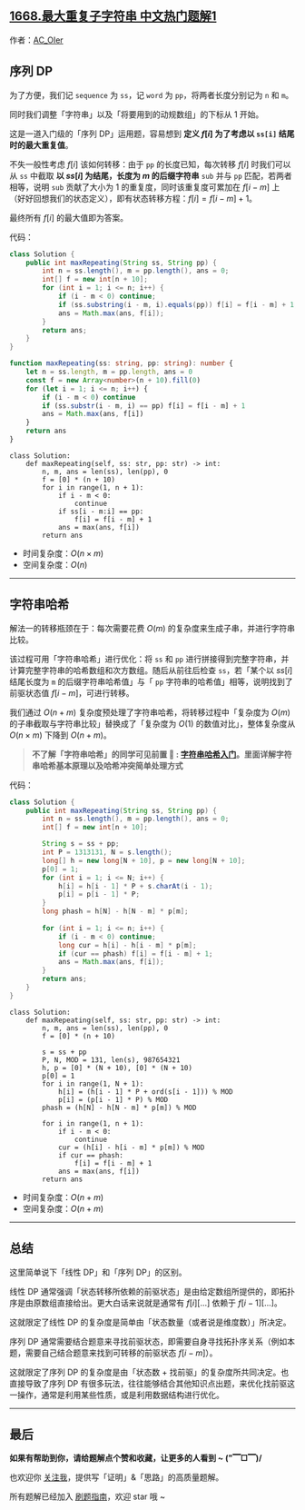 ## [1668.最大重复子字符串 中文热门题解1](https://leetcode.cn/problems/maximum-repeating-substring/solutions/100000/by-ac_oier-xjhn)

作者：[AC_OIer](https://leetcode.cn/u/AC_OIer)
## 序列 DP

为了方便，我们记 `sequence` 为 `ss`，记 `word` 为 `pp`，将两者长度分别记为 `n` 和 `m`。

同时我们调整「字符串」以及「将要用到的动规数组」的下标从 $1$ 开始。

这是一道入门级的「序列 DP」运用题，容易想到 **定义 $f[i]$ 为了考虑以 `ss[i]` 结尾时的最大重复值**。

不失一般性考虑 $f[i]$ 该如何转移：由于 `pp` 的长度已知，每次转移 $f[i]$ 时我们可以从 `ss` 中截取 **以 $ss[i]$ 为结尾，长度为 $m$ 的后缀字符串** `sub` 并与 `pp` 匹配，若两者相等，说明 `sub` 贡献了大小为 $1$ 的重复度，同时该重复度可累加在 $f[i - m]$ 上（好好回想我们的状态定义），即有状态转移方程：$f[i] = f[i - m] + 1$。

最终所有 $f[i]$ 的最大值即为答案。

代码：
```Java []
class Solution {
    public int maxRepeating(String ss, String pp) {
        int n = ss.length(), m = pp.length(), ans = 0;
        int[] f = new int[n + 10];
        for (int i = 1; i <= n; i++) {
            if (i - m < 0) continue;
            if (ss.substring(i - m, i).equals(pp)) f[i] = f[i - m] + 1;
            ans = Math.max(ans, f[i]);
        }
        return ans;
    }
}
```
```TypeScript []
function maxRepeating(ss: string, pp: string): number {
    let n = ss.length, m = pp.length, ans = 0
    const f = new Array<number>(n + 10).fill(0)
    for (let i = 1; i <= n; i++) {
        if (i - m < 0) continue
        if (ss.substr(i - m, i) == pp) f[i] = f[i - m] + 1
        ans = Math.max(ans, f[i])
    }
    return ans
}
```
```Python3 []
class Solution:
    def maxRepeating(self, ss: str, pp: str) -> int:
        n, m, ans = len(ss), len(pp), 0
        f = [0] * (n + 10)
        for i in range(1, n + 1):
            if i - m < 0:
                continue
            if ss[i - m:i] == pp:
                f[i] = f[i - m] + 1
            ans = max(ans, f[i])
        return ans
```
* 时间复杂度：$O(n \times m)$
* 空间复杂度：$O(n)$

---

## 字符串哈希

解法一的转移瓶颈在于：每次需要花费 $O(m)$ 的复杂度来生成子串，并进行字符串比较。

该过程可用「字符串哈希」进行优化：将 `ss` 和 `pp` 进行拼接得到完整字符串，并计算完整字符串的哈希数组和次方数组。随后从前往后检查 `ss`，若「某个以 $ss[i]$ 结尾长度为 `m` 的后缀字符串哈希值」与「 `pp` 字符串的哈希值」相等，说明找到了前驱状态值 $f[i - m]$，可进行转移。

我们通过 $O(n + m)$ 复杂度预处理了字符串哈希，将转移过程中「复杂度为 $O(m)$ 的子串截取与字符串比较」替换成了「复杂度为 $O(1)$ 的数值对比」，整体复杂度从 $O(n \times m)$ 下降到 $O(n + m)$。

> **不了解「字符串哈希」的同学可见前置 🧀 : [字符串哈希入门](https://mp.weixin.qq.com/s?__biz=MzU4NDE3MTEyMA==&mid=2247489813&idx=1&sn=7f3bc18ca390d85b17655f7164d8e660)。里面详解字符串哈希基本原理以及哈希冲突简单处理方式**

代码：
```Java []
class Solution {
    public int maxRepeating(String ss, String pp) {
        int n = ss.length(), m = pp.length(), ans = 0;
        int[] f = new int[n + 10];

        String s = ss + pp;
        int P = 1313131, N = s.length();
        long[] h = new long[N + 10], p = new long[N + 10];
        p[0] = 1;
        for (int i = 1; i <= N; i++) {
            h[i] = h[i - 1] * P + s.charAt(i - 1);
            p[i] = p[i - 1] * P;
        }
        long phash = h[N] - h[N - m] * p[m];
        
        for (int i = 1; i <= n; i++) {
            if (i - m < 0) continue;
            long cur = h[i] - h[i - m] * p[m];
            if (cur == phash) f[i] = f[i - m] + 1;
            ans = Math.max(ans, f[i]);
        }
        return ans;
    }
}
```
```Python3 []
class Solution:
    def maxRepeating(self, ss: str, pp: str) -> int:
        n, m, ans = len(ss), len(pp), 0
        f = [0] * (n + 10)

        s = ss + pp
        P, N, MOD = 131, len(s), 987654321
        h, p = [0] * (N + 10), [0] * (N + 10)
        p[0] = 1
        for i in range(1, N + 1):
            h[i] = (h[i - 1] * P + ord(s[i - 1])) % MOD
            p[i] = (p[i - 1] * P) % MOD
        phash = (h[N] - h[N - m] * p[m]) % MOD

        for i in range(1, n + 1):
            if i - m < 0:
                continue
            cur = (h[i] - h[i - m] * p[m]) % MOD
            if cur == phash:
                f[i] = f[i - m] + 1
            ans = max(ans, f[i])
        return ans
```
* 时间复杂度：$O(n + m)$
* 空间复杂度：$O(n + m)$


---

## 总结

这里简单说下「线性 DP」和「序列 DP」的区别。

线性 DP 通常强调「状态转移所依赖的前驱状态」是由给定数组所提供的，即拓扑序是由原数组直接给出。更大白话来说就是通常有 $f[i][...]$ 依赖于 $f[i - 1][...]$。

这就限定了线性 DP 的复杂度是简单由「状态数量（或者说是维度数）」所决定。

序列 DP 通常需要结合题意来寻找前驱状态，即需要自身寻找拓扑序关系（例如本题，需要自己结合题意来找到可转移的前驱状态 $f[i - m]$）。

这就限定了序列 DP 的复杂度是由「状态数 + 找前驱」的复杂度所共同决定。也直接导致了序列 DP 有很多玩法，往往能够结合其他知识点出题，来优化找前驱这一操作，通常是利用某些性质，或是利用数据结构进行优化。

---

## 最后

**如果有帮助到你，请给题解点个赞和收藏，让更多的人看到 ~ ("▔□▔)/**

也欢迎你 [关注我](https://acoier.com/oimg/gzh-qrcode.webp)，提供写「证明」&「思路」的高质量题解。

所有题解已经加入 [刷题指南](https://github.com/SharingSource/LogicStack-LeetCode/wiki)，欢迎 star 哦 ~